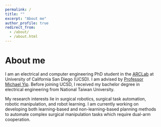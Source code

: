 ```yaml
---
permalink: /
title: ""
excerpt: "About me"
author_profile: true
redirect_from: 
  - /about/
  - /about.html
---
```


# About me

I am an electrical and computer engineering PhD student in the [ARCLab](https://www.ucsdarclab.com/) at University of California San Diego (UCSD). 
I am advised by [Professor Michael Yip](https://yip.eng.ucsd.edu/). 
Before joining UCSD, I received my bachelor degree in electrical engineering from National Taiwan University.

My research interests lie in surgical robotics, surgical task automation, robotic manipulation, and robot learning. 
I am currently working on developing both learning-based and non-learning-based planning methods to automate complex surgical manipulation tasks which require dual-arm cooperation. 

